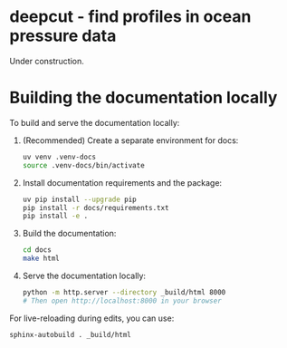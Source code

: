 # deepcut - find profiles in ocean pressure data

Under construction.

# Building the documentation locally

To build and serve the documentation locally:

1. (Recommended) Create a separate environment for docs:
	```sh
	uv venv .venv-docs
	source .venv-docs/bin/activate
	```

2. Install documentation requirements and the package:
	```sh
    uv pip install --upgrade pip
	pip install -r docs/requirements.txt
	pip install -e .
	```

3. Build the documentation:
	```sh
	cd docs
	make html
	```

4. Serve the documentation locally:
	```sh
	python -m http.server --directory _build/html 8000
	# Then open http://localhost:8000 in your browser
	```

For live-reloading during edits, you can use:
```sh
sphinx-autobuild . _build/html
```

